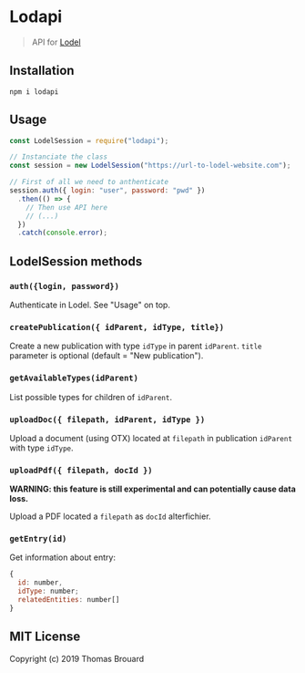 # Lodapi

> API for [Lodel](https://github.com/OpenEdition/lodel/)

## Installation

```
npm i lodapi
```

## Usage

```javascript
const LodelSession = require("lodapi");

// Instanciate the class
const session = new LodelSession("https://url-to-lodel-website.com");

// First of all we need to anthenticate
session.auth({ login: "user", password: "pwd" })
  .then(() => {
    // Then use API here
    // (...)
  })
  .catch(console.error);
```


## LodelSession methods

### `auth({login, password})`

Authenticate in Lodel. See "Usage" on top.

### `createPublication({ idParent, idType, title})`

Create a new publication with type `idType` in parent `idParent`. `title` parameter is optional (default = "New publication").

### `getAvailableTypes(idParent)`

List possible types for children of `idParent`.

### `uploadDoc({ filepath, idParent, idType })`

Upload a document (using OTX) located at `filepath` in publication `idParent` with type `idType`.

### `uploadPdf({ filepath, docId })`

**WARNING: this feature is still experimental and can potentially cause data loss.**

Upload a PDF located a `filepath` as `docId` alterfichier.

### `getEntry(id)`

Get information about entry:

```javascript
{
  id: number,
  idType: number;
  relatedEntities: number[]
}
```

## MIT License

Copyright (c) 2019 Thomas Brouard

